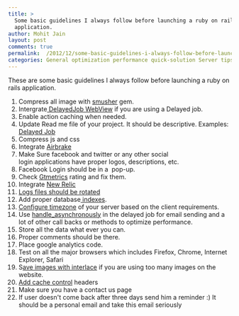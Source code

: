 ```yaml
---
title: >
  Some basic guidelines I always follow before launching a ruby on rails
  application.
author: Mohit Jain
layout: post
comments: true
permalink:  /2012/12/some-basic-guidelines-i-always-follow-before-launching-an-Ruby on Rails-application/
categories: General optimization performance quick-solution Server tips-and-tricks utilities
---
```


These are some basic guidelines I always follow before launching a ruby on rails application.

1.  Compress all image with [smusher][1] gem.
2.  Intergrate[ DelayedJob WebView][2] if you are using a Delayed job.
3.  Enable action caching when needed.
4.  Update Read me file of your project. It should be descriptive. Examples: [Delayed Job][3]
5.  Compress js and css
6.  Integrate [Airbrake][4]
7.  Make Sure facebook and twitter or any other social login applications have proper logos, descriptions, etc.
8.  Facebook Login should be in a  pop-up.
9.  Check [Gtmetrics][5] rating and fix them.
10. Integrate [New Relic][6]
11. [Logs files should be rotated][7]
12. Add proper database[ indexes][8].
13. [Configure timezone][9] of your server based on the client requirements.
14. Use [handle_asynchronously][3] in the delayed job for email sending and a lot of other call backs or methods to optimize performance.
15. Store all the data what ever you can.
16. Proper comments should be there.
17. Place google analytics code.
18. Test on all the major browsers which includes Firefox, Chrome, Internet Explorer, Safari
19. S[ave images with interlace][10] if you are using too many images on the website.
20. [Add cache control][11] headers
21. Make sure you have a contact us page
22. If user doesn't come back after three days send him a reminder :) It should be a personal email and take this email seriously

 [1]: http://www.codebeerstartups.com/compress-all-your-public-images-using-smush-it-before-going-to-production-mode/
 [2]: http://www.codebeerstartups.com/delayed-job-web-view/
 [3]: https://github.com/collectiveidea/delayed_job
 [4]: https://airbrake.io/pages/home
 [5]: http://gtmetrix.com/dashboard.html
 [6]: http://newrelic.com/
 [7]: http://www.codebeerstartups.com/rotating-rails-log-files/
 [8]: http://www.codebeerstartups.com/always-add-db-index/
 [9]: http://www.codebeerstartups.com/configure-time-zones-for-your-debian-based-server/
 [10]: http://www.codebeerstartups.com/save-image-as-progressive-image-using-paperclip-and-imagemagick/
 [11]: http://www.codebeerstartups.com/how-to-add-cache-control-expires-headers-to-images-content-served-by-s3/
